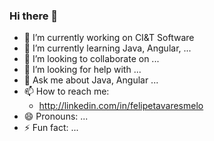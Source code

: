 ### Hi there 👋

<!--
**felipetavaresmelo/felipetavaresmelo** is a ✨ _special_ ✨ repository because its `README.md` (this file) appears on your GitHub profile.

Here are some ideas to get you started:
-->

- 🔭 I’m currently working on CI&T Software
- 🌱 I’m currently learning Java, Angular, ...
- 👯 I’m looking to collaborate on ...
- 🤔 I’m looking for help with ...
- 💬 Ask me about Java, Angular ...
- 📫 How to reach me: 
  - http://linkedin.com/in/felipetavaresmelo
- 😄 Pronouns: ...
- ⚡ Fun fact: ...
